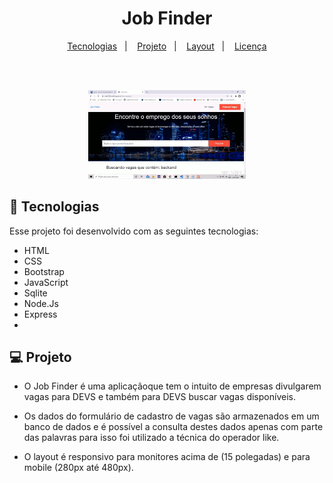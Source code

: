 <h1 align="center">
 <a>Job Finder</a>
</h1>

<p align="center">
  <a href="#-tecnologias">Tecnologias</a>&nbsp;&nbsp;&nbsp;|&nbsp;&nbsp;&nbsp;
  <a href="#-projeto">Projeto</a>&nbsp;&nbsp;&nbsp;|&nbsp;&nbsp;&nbsp;
  <a href="#-layout">Layout</a>&nbsp;&nbsp;&nbsp;|&nbsp;&nbsp;&nbsp;
  <a href="#memo-licença">Licença</a>
</p>

<br>

<br>

<p align="center">
  <img alt="job.finder" src="https://github.com/rogersene/Job-Finder/blob/main/public/img/giphy.gif" width="50%">
</p>



## 🚀 Tecnologias

Esse projeto foi desenvolvido com as seguintes tecnologias:

- HTML
- CSS
- Bootstrap
- JavaScript
- Sqlite
- Node.Js
- Express
- 

## 💻 Projeto

- O Job Finder é uma aplicaçãoque tem o intuito de empresas divulgarem vagas para DEVS e também para DEVS buscar vagas disponíveis. 

- Os dados do formulário de cadastro de vagas são armazenados em um banco de dados e é possível a consulta destes dados apenas com parte das palavras para isso foi utilizado a técnica do operador like. 

- O layout é responsivo para monitores acima de (15 polegadas) e para mobile (280px até 480px).

 

